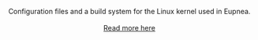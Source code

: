 <p align="center">
Configuration files and a build system for the Linux kernel used in Eupnea.
<br>
<br>
<a href="https://cb-linux.github.io/breath/docs.html#/kernel">Read more here</a>
</p>
